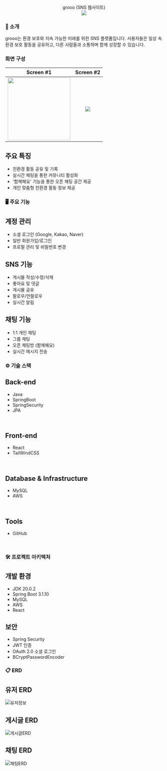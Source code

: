 <div align="center">

grooo (SNS 웹사이트)
<br/>
<img src="https://img.shields.io/badge/프로젝트 기간-2024.02~2024.06-green?style=flat&logoColor=white" />
</div>

### 📝 소개
grooo는 환경 보호와 지속 가능한 미래를 위한 SNS 플랫폼입니다. 사용자들은 일상 속 환경 보호 활동을 공유하고, 다른 사람들과 소통하며 함께 성장할 수 있습니다.

### 화면 구성
|Screen #1|Screen #2|
|:---:|:---:|
|<img src="https://github.com/user-attachments/assets/9d24e455-30f7-45a9-93dc-b2cf37940bc0" width="200"/>|<img src="https://github.com/user-attachments/assets/6965d94b-17a0-4113-88ed-ca3b48ea944f"/>|



## 주요 특징
- 친환경 활동 공유 및 기록
- 실시간 채팅을 통한 커뮤니티 활성화
- '함께해요' 기능을 통한 오픈 채팅 공간 제공
- 개인 맞춤형 친환경 활동 정보 제공

### 🖥 주요 기능
## 계정 관리
- 소셜 로그인 (Google, Kakao, Naver)
- 일반 회원가입/로그인
- 프로필 관리 및 비밀번호 변경

## SNS 기능
- 게시물 작성/수정/삭제
- 좋아요 및 댓글
- 게시물 공유
- 팔로우/언팔로우
- 실시간 알림

## 채팅 기능
- 1:1 개인 채팅
- 그룹 채팅
- 오픈 채팅방 (함께해요)
- 실시간 메시지 전송

### ⚙ 기술 스택
## Back-end
- Java
- SpringBoot
- SpringSecurity
- JPA
<br/>

## Front-end
- React
- TailWindCSS
<br/>

## Database & Infrastructure
- MySQL
- AWS
<br/>

## Tools
- GitHub
<br/>

### 🛠️ 프로젝트 아키텍처
## 개발 환경
- JDK 20.0.2
- Spring Boot 3.1.10
- MySQL
- AWS
- React

## 보안
- Spring Security
- JWT 인증
- OAuth 2.0 소셜 로그인
- BCryptPasswordEncoder

### 📋 ERD
## 유저 ERD
![유저정보](https://github.com/user-attachments/assets/611eb25d-b5d9-4722-9a49-c399bd75c58b)
<br/>

## 게시글 ERD
![게시글ERD](https://github.com/user-attachments/assets/7d0fd35b-8b4b-4280-b4e9-aeb65d083b2f)

## 채팅 ERD
![채팅ERD](https://github.com/user-attachments/assets/5094c69b-1e70-41c1-b79e-ee48f8e08c4b)

